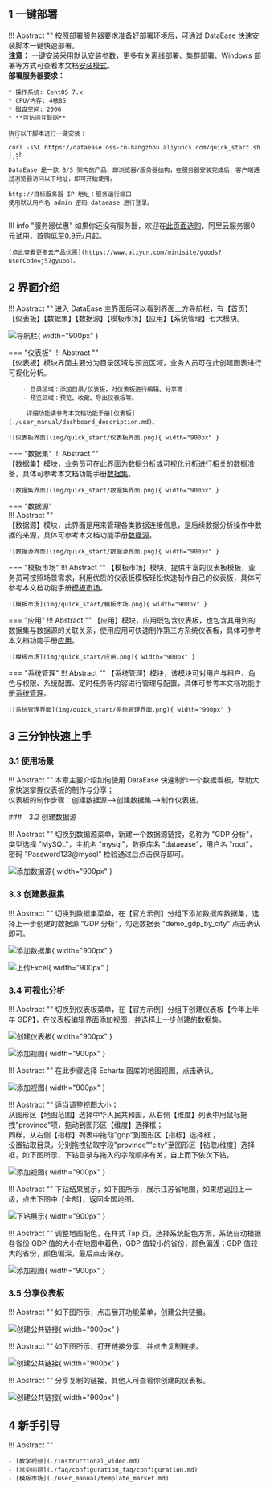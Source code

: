 ## 1 一键部署

!!! Abstract ""
    按照部署服务器要求准备好部署环境后，可通过 DataEase 快速安装脚本一键快速部署。  
    **注意：** 一键安装采用默认安装参数，更多有关离线部署、集群部署、Windows 部署等方式可查看本文档[安装模式](./installation/installation_mode.md)。  
    **部署服务器要求：**

    * 操作系统: CentOS 7.x
    * CPU/内存: 4核8G
    * 磁盘空间: 200G
    * **可访问互联网**

    执行以下脚本进行一键安装：
    ```
    curl -sSL https://dataease.oss-cn-hangzhou.aliyuncs.com/quick_start.sh | sh
    ```
    DataEase 是一款 B/S 架构的产品，即浏览器/服务器结构，在服务器安装完成后，客户端通过浏览器访问以下地址，即可开始使用。
    ```
    http://目标服务器 IP 地址：服务运行端口
    使用默认用户名 admin 密码 dataease 进行登录。
    ```

!!! info "服务器优惠"
    如果你还没有服务器，欢迎在[此页面选购](https://www.aliyun.com/daily-act/ecs/activity_selection?userCode=j57gyupo)，阿里云服务器0元试用，首购低至0.9元/月起。

    [点此查看更多云产品优惠](https://www.aliyun.com/minisite/goods?userCode=j57gyupo)。  

## 2 界面介绍

!!! Abstract ""
    进入 DataEase 主界面后可以看到界面上方导航栏，有【首页】【仪表板】【数据集】【数据源】【模板市场】【应用】【系统管理】七大模块。

![导航栏](img/quick_start/导航栏.png){ width="900px" }

=== "仪表板"
    !!! Abstract ""  
        【仪表板】模块界面主要分为目录区域与预览区域，业务人员可在此创建图表进行可视化分析。

        - 目录区域：添加目录/仪表板，对仪表板进行编辑、分享等；
        - 预览区域：预览、收藏、导出仪表板等。

         详细功能请参考本文档功能手册[仪表板](./user_manual/dashboard_description.md)。

    ![仪表板界面](img/quick_start/仪表板界面.png){ width="900px" }

=== "数据集"
    !!! Abstract ""  
        【数据集】模块，业务员可在此界面为数据分析或可视化分析进行相关的数据准备，具体可参考本文档功能手册[数据集](./user_manual/dataset_description.md)。

    ![数据集界面](img/quick_start/数据集界面.png){ width="900px" }

=== "数据源"   
    !!! Abstract ""  
        【数据源】模块，此界面是用来管理各类数据连接信息，是后续数据分析操作中数据的来源，具体可参考本文档功能手册[数据源](./user_manual/datasource_description.md)。

    ![数据源界面](img/quick_start/数据源界面.png){ width="900px" }

=== "模板市场"
    !!! Abstract ""
        【模板市场】模块，提供丰富的仪表板模板，业务员可按照场景需求，利用优质的仪表板模板轻松快速制作自己的仪表板，具体可参考本文档功能手册[模板市场](./user_manual/template_market.md)。

    ![模板市场](img/quick_start/模板市场.png){ width="900px" }

=== "应用"
    !!! Abstract ""
        【应用】模块，应用既包含仪表板，也包含其用到的数据集与数据源的关联关系，使用应用可快速制作第三方系统仪表板，具体可参考本文档功能手册[应用](./user_manual/app_template_market.md)。

    ![模板市场](img/quick_start/应用.png){ width="900px" }

=== "系统管理"
    !!! Abstract ""
        【系统管理】模块，该模块可对用户与租户、角色与权限、系统配置、定时任务等内容进行管理与配置，具体可参考本文档功能手册[系统管理](./user_manual/system_management/user.md)。

    ![系统管理界面](img/quick_start/系统管理界面.png){ width="900px" }

## 3 三分钟快速上手

### 3.1 使用场景

!!! Abstract ""
    本章主要介绍如何使用 DataEase 快速制作一个数据看板，帮助大家快速掌握仪表板的制作与分享；  
    仪表板的制作步骤：创建数据源-->创建数据集-->制作仪表板。

###　3.2 创建数据源

!!! Abstract ""
    切换到数据源菜单，新建一个数据源链接，名称为 "GDP 分析"，类型选择 "MySQL"，主机名 "mysql"，数据库名 "dataease"，用户名 "root"，密码 "Password123@mysql" 检验通过后点击保存即可。

![添加数据源](img/quick_start/添加数据源.png){ width="900px" }

### 3.3 创建数据集

!!! Abstract ""
    切换到数据集菜单，在【官方示例】分组下添加数据库数据集，选择上一步创建的数据源 "GDP 分析"，勾选数据表 "demo_gdp_by_city" 点击确认即可。 

![添加数据集](img/quick_start/添加数据集.png){ width="900px" }

![上传Excel](img/quick_start/添加数据集1.png){ width="900px" }

### 3.4 可视化分析

!!! Abstract ""
    切换到仪表板菜单，在【官方示例】分组下创建仪表板【今年上半年 GDP】，在仪表板编辑界面添加视图，并选择上一步创建的数据集。

![创建仪表板](img/quick_start/创建仪表板.png){ width="900px" }

![添加视图](img/quick_start/添加视图.png){ width="900px" }

!!! Abstract ""
    在此步骤选择 Echarts 图库的地图视图，点击确认。

![添加视图](img/quick_start/添加视图2.png){ width="900px" }

!!! Abstract ""
    适当调整视图大小；    
    从图形区【地图范围】选择中华人民共和国，从右侧【维度】列表中用鼠标拖拽"province"项，拖动到图形区【维度】选择框；  
    同样，从右侧【指标】列表中拖动"gdp"到图形区【指标】选择框；  
    设置钻取目录，分别拖拽钻取字段"province""city"至图形区【钻取/维度】选择框，如下图所示，下钻目录与拖入的字段顺序有关，自上而下依次下钻。

![添加视图](img/quick_start/添加视图3.png){ width="900px" }

!!! Abstract ""
    下钻结果展示，如下图所示，展示江苏省地图，如果想返回上一级，点击下图中【全部】，返回全国地图。

![下钻展示](img/quick_start/下钻展示.png){ width="900px" }

!!! Abstract ""
    调整地图配色，在样式 Tap 页，选择系统配色方案，系统自动根据各省份 GDP 值的大小在地图中着色，GDP 值较小的省份，颜色偏浅；GDP 值较大的省份，颜色偏深，最后点击保存。

![添加视图](img/quick_start/添加视图4.png){ width="900px" }

### 3.5 分享仪表板

!!! Abstract ""
    如下图所示，点击展开功能菜单，创建公共链接。

![创建公共链接](img/quick_start/创建公共链接.png){ width="900px" }

!!! Abstract ""
    如下图所示，打开链接分享，并点击复制链接。

![创建公共链接](img/quick_start/创建公共链接2.png){ width="900px" }

!!! Abstract ""
    分享复制的链接，其他人可查看你创建的仪表板。

![创建公共链接](img/quick_start/创建公共链接3.png){ width="900px" }

## 4 新手引导

!!! Abstract ""

    - [教学视频](./instructional_video.md)
    - [常见问题](./faq/configuration_faq/configuration.md)
    - [模板市场](./user_manual/template_market.md)
